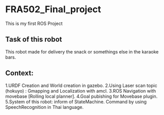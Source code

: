 # FRA502_Final_project
 This is my first ROS Project
## Task of  this robot
 This robot made for delivery the snack or somethings else in the karaoke bars. 
## Context:
 1.URDF Creation and World creation in gazebo.
 2.Using Laser scan topic (hokuyo) : Gmapping and Localization with amcl.
 3.ROS Navigation with movebase [Rolling local planner].
 4.Goal pubishing for Movebase plugin.
 5.System of this robot: inform of StateMachine. Command by using SpeechRecognition in Thai language.

